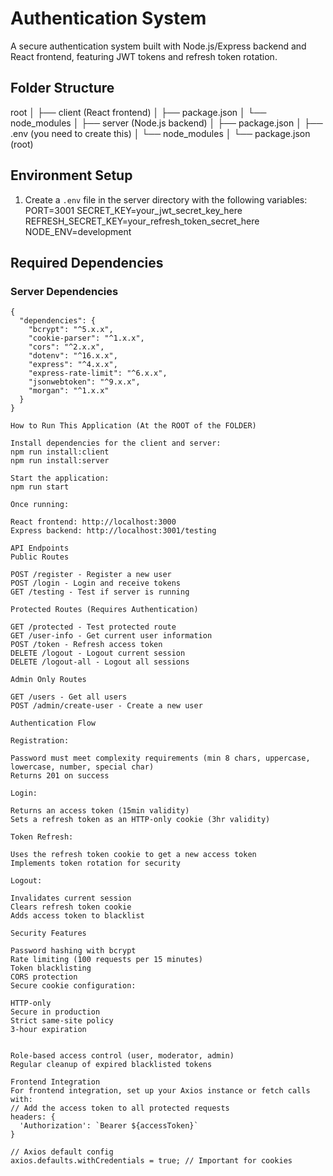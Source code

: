 # Authentication System

A secure authentication system built with Node.js/Express backend and React frontend, featuring JWT tokens and refresh token rotation.

## Folder Structure
root
│
├── client (React frontend)
│ ├── package.json
│ └── node_modules
│
├── server (Node.js backend)
│ ├── package.json
│ ├── .env (you need to create this)
│ └── node_modules
│
└── package.json (root)

## Environment Setup

1. Create a `.env` file in the server directory with the following variables:
PORT=3001
SECRET_KEY=your_jwt_secret_key_here
REFRESH_SECRET_KEY=your_refresh_token_secret_here
NODE_ENV=development

## Required Dependencies

### Server Dependencies
```
{
  "dependencies": {
    "bcrypt": "^5.x.x",
    "cookie-parser": "^1.x.x",
    "cors": "^2.x.x",
    "dotenv": "^16.x.x",
    "express": "^4.x.x",
    "express-rate-limit": "^6.x.x",
    "jsonwebtoken": "^9.x.x",
    "morgan": "^1.x.x"
  }
}

How to Run This Application (At the ROOT of the FOLDER)

Install dependencies for the client and server:
npm run install:client
npm run install:server

Start the application:
npm run start

Once running:

React frontend: http://localhost:3000
Express backend: http://localhost:3001/testing

API Endpoints
Public Routes

POST /register - Register a new user
POST /login - Login and receive tokens
GET /testing - Test if server is running

Protected Routes (Requires Authentication)

GET /protected - Test protected route
GET /user-info - Get current user information
POST /token - Refresh access token
DELETE /logout - Logout current session
DELETE /logout-all - Logout all sessions

Admin Only Routes

GET /users - Get all users
POST /admin/create-user - Create a new user

Authentication Flow

Registration:

Password must meet complexity requirements (min 8 chars, uppercase, lowercase, number, special char)
Returns 201 on success

Login:

Returns an access token (15min validity)
Sets a refresh token as an HTTP-only cookie (3hr validity)

Token Refresh:

Uses the refresh token cookie to get a new access token
Implements token rotation for security

Logout:

Invalidates current session
Clears refresh token cookie
Adds access token to blacklist

Security Features

Password hashing with bcrypt
Rate limiting (100 requests per 15 minutes)
Token blacklisting
CORS protection
Secure cookie configuration:

HTTP-only
Secure in production
Strict same-site policy
3-hour expiration


Role-based access control (user, moderator, admin)
Regular cleanup of expired blacklisted tokens

Frontend Integration
For frontend integration, set up your Axios instance or fetch calls with:
// Add the access token to all protected requests
headers: {
  'Authorization': `Bearer ${accessToken}`
}

// Axios default config
axios.defaults.withCredentials = true; // Important for cookies
